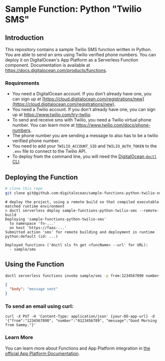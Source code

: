 # Sample Function: Python "Twilio SMS"

## Introduction

This repository contains a sample Twilio SMS function written in Python. You are able to send an sms using Twilio verified phone numbers. You can deploy it on DigitalOcean's App Platform as a Serverless Function component.
Documentation is available at https://docs.digitalocean.com/products/functions.

### Requirements

* You need a DigitalOcean account. If you don't already have one, you can sign up at [https://cloud.digitalocean.com/registrations/new](https://cloud.digitalocean.com/registrations/new).
* You need a Twilio account. If you don't already have one, you can sign up at https://www.twilio.com/try-twilio.
* To send and receive sms with Twilio, you need a Twilio virtual phone number. You can learn more at https://www.twilio.com/docs/phone-numbers.
* The phone number you are sending a message to also has to be a twilio verified phone number.
* You need to add your `TWILIO_ACCOUNT_SID` and `TWILIO_AUTH_TOKEN` to the `.env` file to connect to the Twilio API.
* To deploy from the command line, you will need the [DigitalOcean `doctl` CLI](https://github.com/digitalocean/doctl/releases).


## Deploying the Function

```bash
# clone this repo
git clone git@github.com:digitalocean/sample-functions-python-twilio-sms.git
```

```
# deploy the project, using a remote build so that compiled executable matched runtime environment
> doctl serverless deploy sample-functions-python-twilio-sms --remote-build
Deploying 'sample-functions-python-twilio-sms'
  to namespace 'fn-...'
  on host 'https://faas-...'
Submitted action 'sms' for remote building and deployment in runtime python:default (id: ...)

Deployed functions ('doctl sls fn get <funcName> --url' for URL):
  - sample/sms
```

## Using the Function

```bash
doctl serverless functions invoke sample/sms -p from:1234567890 number:0123456789 message:Good Morning from Sammy.
```
```json
{
  "body": "message sent"
}
```

### To send an email using curl:
```
curl -X PUT -H 'Content-Type: application/json' {your-DO-app-url} -d '{"from":"1234567890", "number":"0123456789", "message":"Good Morning from Sammy."}' 
```

### Learn More

You can learn more about Functions and App Platform integration in [the official App Platform Documentation](https://www.digitalocean.com/docs/app-platform/).